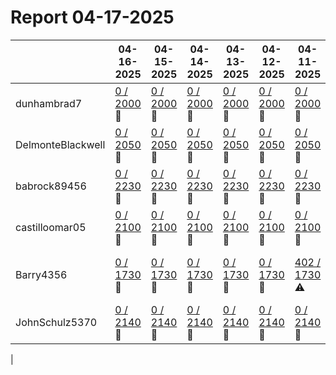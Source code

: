 # Report 04-17-2025
| | 04-16-2025 | 04-15-2025 | 04-14-2025 | 04-13-2025 | 04-12-2025 | 04-11-2025 | 04-10-2025 |
| --- | --- | --- | --- | --- | --- | --- | --- |
| dunhambrad7 | [0 / 2000](https://www.myfitnesspal.com/food/diary/dunhambrad7?date=2025-04-16) :no_entry_sign: | [0 / 2000](https://www.myfitnesspal.com/food/diary/dunhambrad7?date=2025-04-15) :no_entry_sign: | [0 / 2000](https://www.myfitnesspal.com/food/diary/dunhambrad7?date=2025-04-14) :no_entry_sign: | [0 / 2000](https://www.myfitnesspal.com/food/diary/dunhambrad7?date=2025-04-13) :no_entry_sign: | [0 / 2000](https://www.myfitnesspal.com/food/diary/dunhambrad7?date=2025-04-12) :no_entry_sign: | [0 / 2000](https://www.myfitnesspal.com/food/diary/dunhambrad7?date=2025-04-11) :no_entry_sign: | [0 / 2000](https://www.myfitnesspal.com/food/diary/dunhambrad7?date=2025-04-10) :no_entry_sign: |
| DelmonteBlackwell | [0 / 2050](https://www.myfitnesspal.com/food/diary/DelmonteBlackwell?date=2025-04-16) :no_entry_sign: | [0 / 2050](https://www.myfitnesspal.com/food/diary/DelmonteBlackwell?date=2025-04-15) :no_entry_sign: | [0 / 2050](https://www.myfitnesspal.com/food/diary/DelmonteBlackwell?date=2025-04-14) :no_entry_sign: | [0 / 2050](https://www.myfitnesspal.com/food/diary/DelmonteBlackwell?date=2025-04-13) :no_entry_sign: | [0 / 2050](https://www.myfitnesspal.com/food/diary/DelmonteBlackwell?date=2025-04-12) :no_entry_sign: | [0 / 2050](https://www.myfitnesspal.com/food/diary/DelmonteBlackwell?date=2025-04-11) :no_entry_sign: | [0 / 2050](https://www.myfitnesspal.com/food/diary/DelmonteBlackwell?date=2025-04-10) :no_entry_sign: |
| babrock89456 | [0 / 2230](https://www.myfitnesspal.com/food/diary/babrock89456?date=2025-04-16) :no_entry_sign: | [0 / 2230](https://www.myfitnesspal.com/food/diary/babrock89456?date=2025-04-15) :no_entry_sign: | [0 / 2230](https://www.myfitnesspal.com/food/diary/babrock89456?date=2025-04-14) :no_entry_sign: | [0 / 2230](https://www.myfitnesspal.com/food/diary/babrock89456?date=2025-04-13) :no_entry_sign: | [0 / 2230](https://www.myfitnesspal.com/food/diary/babrock89456?date=2025-04-12) :no_entry_sign: | [0 / 2230](https://www.myfitnesspal.com/food/diary/babrock89456?date=2025-04-11) :no_entry_sign: | [0 / 2230](https://www.myfitnesspal.com/food/diary/babrock89456?date=2025-04-10) :no_entry_sign: |
| castilloomar05 | [0 / 2100](https://www.myfitnesspal.com/food/diary/castilloomar05?date=2025-04-16) :no_entry_sign: | [0 / 2100](https://www.myfitnesspal.com/food/diary/castilloomar05?date=2025-04-15) :no_entry_sign: | [0 / 2100](https://www.myfitnesspal.com/food/diary/castilloomar05?date=2025-04-14) :no_entry_sign: | [0 / 2100](https://www.myfitnesspal.com/food/diary/castilloomar05?date=2025-04-13) :no_entry_sign: | [0 / 2100](https://www.myfitnesspal.com/food/diary/castilloomar05?date=2025-04-12) :no_entry_sign: | [0 / 2100](https://www.myfitnesspal.com/food/diary/castilloomar05?date=2025-04-11) :no_entry_sign: | [0 / 2100](https://www.myfitnesspal.com/food/diary/castilloomar05?date=2025-04-10) :no_entry_sign: |
| Barry4356 | [0 / 1730](https://www.myfitnesspal.com/food/diary/Barry4356?date=2025-04-16) :no_entry_sign: | [0 / 1730](https://www.myfitnesspal.com/food/diary/Barry4356?date=2025-04-15) :no_entry_sign: | [0 / 1730](https://www.myfitnesspal.com/food/diary/Barry4356?date=2025-04-14) :no_entry_sign: | [0 / 1730](https://www.myfitnesspal.com/food/diary/Barry4356?date=2025-04-13) :no_entry_sign: | [0 / 1730](https://www.myfitnesspal.com/food/diary/Barry4356?date=2025-04-12) :no_entry_sign: | [402 / 1730](https://www.myfitnesspal.com/food/diary/Barry4356?date=2025-04-11) :warning: | [1675 / 1730](https://www.myfitnesspal.com/food/diary/Barry4356?date=2025-04-10) :warning: |
| JohnSchulz5370 | [0 / 2140](https://www.myfitnesspal.com/food/diary/JohnSchulz5370?date=2025-04-16) :no_entry_sign: | [0 / 2140](https://www.myfitnesspal.com/food/diary/JohnSchulz5370?date=2025-04-15) :no_entry_sign: | [0 / 2140](https://www.myfitnesspal.com/food/diary/JohnSchulz5370?date=2025-04-14) :no_entry_sign: | [0 / 2140](https://www.myfitnesspal.com/food/diary/JohnSchulz5370?date=2025-04-13) :no_entry_sign: | [0 / 2140](https://www.myfitnesspal.com/food/diary/JohnSchulz5370?date=2025-04-12) :no_entry_sign: | [0 / 2140](https://www.myfitnesspal.com/food/diary/JohnSchulz5370?date=2025-04-11) :no_entry_sign: | [0 / 2140](https://www.myfitnesspal.com/food/diary/JohnSchulz5370?date=2025-04-10) :no_entry_sign: |
|